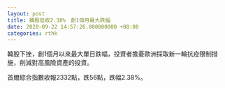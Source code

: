 ```yaml
---
layout: post
title: 韓股低收2.38%　創1個月最大跌幅
date: 2020-09-22 14:57:26.000000000 +08:00
categories: rthk
---
```


韓股下挫，創1個月以來最大單日跌幅，投資者擔憂歐洲採取新一輪抗疫限制措施，削減對高風險資產的投資。

首爾綜合指數收報2332點，跌56點，跌幅2.38%。
